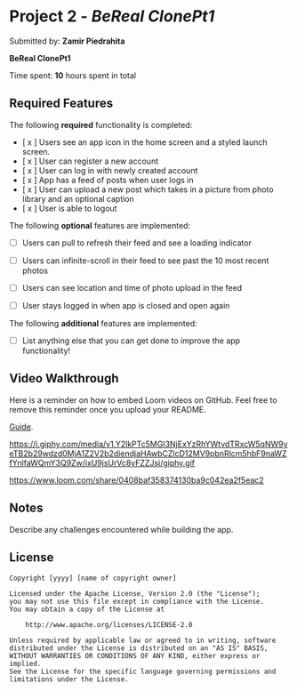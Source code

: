 # Project 2 - *BeReal ClonePt1*

Submitted by: **Zamir Piedrahita**

**BeReal ClonePt1** 

Time spent: **10** hours spent in total

## Required Features

The following **required** functionality is completed:

- [ x ] Users see an app icon in the home screen and a styled launch screen.
- [ x ] User can register a new account
- [ x ] User can log in with newly created account
- [ x ] App has a feed of posts when user logs in
- [ x ] User can upload a new post which takes in a picture from photo library and an optional caption	
- [ x ] User is able to logout	
 
The following **optional** features are implemented:

- [ ] Users can pull to refresh their feed and see a loading indicator
- [ ] Users can infinite-scroll in their feed to see past the 10 most recent photos
- [ ] Users can see location and time of photo upload in the feed	
- [ ] User stays logged in when app is closed and open again	


The following **additional** features are implemented:

- [ ] List anything else that you can get done to improve the app functionality!

## Video Walkthrough

Here is a reminder on how to embed Loom videos on GitHub. Feel free to remove this reminder once you upload your README. 

[Guide](https://www.youtube.com/watch?v=GA92eKlYio4).

https://i.giphy.com/media/v1.Y2lkPTc5MGI3NjExYzRhYWtvdTRxcW5qNW9yeTB2b29wdzd0MjA1Z2V2b2diendjaHAwbCZlcD12MV9pbnRlcm5hbF9naWZfYnlfaWQmY3Q9Zw/ixU9jsUrVc8yFZZJsj/giphy.gif

https://www.loom.com/share/0408baf358374130ba9c042ea2f5eac2


## Notes

Describe any challenges encountered while building the app.

## License

    Copyright [yyyy] [name of copyright owner]

    Licensed under the Apache License, Version 2.0 (the "License");
    you may not use this file except in compliance with the License.
    You may obtain a copy of the License at

        http://www.apache.org/licenses/LICENSE-2.0

    Unless required by applicable law or agreed to in writing, software
    distributed under the License is distributed on an "AS IS" BASIS,
    WITHOUT WARRANTIES OR CONDITIONS OF ANY KIND, either express or implied.
    See the License for the specific language governing permissions and
    limitations under the License.
